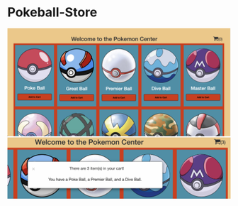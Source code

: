 # Pokeball-Store

![Image Couldn't Load](pokeball-store.png)
![Image Couldn't Load](cart-modal.png)
